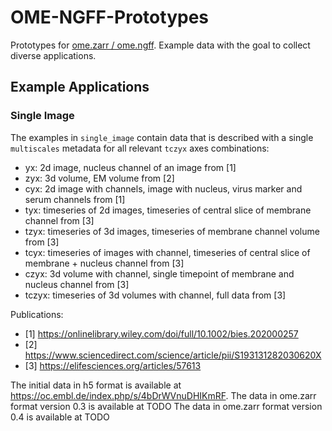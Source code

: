 # OME-NGFF-Prototypes

Prototypes for [ome.zarr / ome.ngff](https://github.com/ome/ngff). Example data with the goal to collect diverse applications.

## Example Applications

### Single Image

The examples in `single_image` contain data that is described with a single `multiscales` metadata for all relevant `tczyx` axes combinations:
- yx: 2d image, nucleus channel of an image from [1]
- zyx: 3d volume, EM volume from [2]
- cyx: 2d image with channels, image with nucleus, virus marker and serum channels from [1]
- tyx: timeseries of 2d images, timeseries of central slice of membrane channel from [3]
- tzyx: timeseries of 3d images, timeseries of membrane channel volume from [3]
- tcyx: timeseries of images with channel, timeseries of central slice of membrane + nucleus channel from [3]
- czyx: 3d volume with channel, single timepoint of membrane and nucleus channel from [3]
- tczyx: timeseries of 3d volumes with channel, full data from [3]

Publications:
- [1] https://onlinelibrary.wiley.com/doi/full/10.1002/bies.202000257
- [2] https://www.sciencedirect.com/science/article/pii/S193131282030620X
- [3] https://elifesciences.org/articles/57613

The initial data in h5 format is available at https://oc.embl.de/index.php/s/4bDrWVnuDHIKmRF. 
The data in ome.zarr format version 0.3 is available at TODO
The data in ome.zarr format version 0.4 is available at TODO

